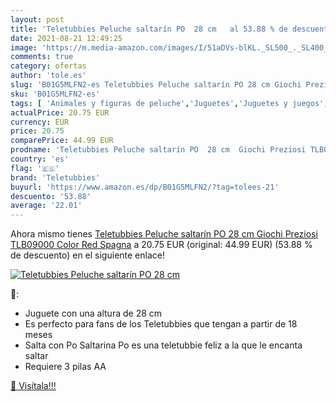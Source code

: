 ```yaml
---
layout: post
title: 'Teletubbies Peluche saltarín PO  28 cm   al 53.88 % de descuento'
date: 2021-08-21 12:49:25
image: 'https://m.media-amazon.com/images/I/51aDVs-blKL._SL500_._SL400_.jpg'
comments: true
category: ofertas
author: 'tole.es'
slug: 'B01G5MLFN2-es Teletubbies Peluche saltarín PO 28 cm Giochi Preziosi...'
sku: 'B01G5MLFN2-es'
tags: [ 'Animales y figuras de peluche','Juguetes','Juguetes y juegos','Peluches','peluche','teletubbies', ]
actualPrice: 20.75 EUR
currency: EUR
price: 20.75
comparePrice: 44.99 EUR
prodname: 'Teletubbies Peluche saltarín PO  28 cm  Giochi Preziosi TLB09000   Color Red Spagna'
country: 'es'
flag: '🇪🇸'
brand: 'Teletubbies'
buyurl: 'https://www.amazon.es/dp/B01G5MLFN2/?tag=tolees-21'
descuento: '53.88'
average: '22.01'
---
```


Ahora mismo tienes [Teletubbies Peluche saltarín PO  28 cm  Giochi Preziosi TLB09000   Color Red Spagna](https://www.amazon.es/dp/B01G5MLFN2/?tag=tolees-21) a 20.75 EUR (original: 44.99 EUR) (53.88 %  de descuento) en el siguiente enlace!

[![Teletubbies Peluche saltarín PO  28 cm  ](https://m.media-amazon.com/images/I/51aDVs-blKL._SL500_._SL400_.jpg)](https://www.amazon.es/dp/B01G5MLFN2/?tag=tolees-21)

🔎:

- Juguete con una altura de 28 cm
- Es perfecto para fans de los Teletubbies que tengan a partir de 18 meses
- Salta con Po Saltarina Po es una teletubbie feliz a la que le encanta saltar
- Requiere 3 pilas AA

[🛒 Visítala!!!](https://www.amazon.es/dp/B01G5MLFN2/?tag=tolees-21)
